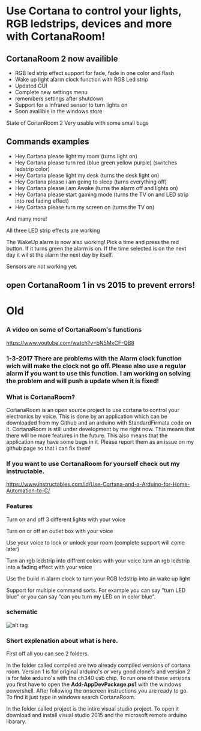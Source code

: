 # Use Cortana to control your lights, RGB ledstrips, devices and more with CortanaRoom!


## CortanaRoom 2 now availible
* RGB led strip effect support for fade, fade in one color and flash
* Wake up light alarm clock function with RGB Led strip
* Updated GUI
* Complete new settings menu
* remembers settings after shutdown
* Support for a Infrared sensor to turn lights on 
* Soon availible in the windows store

State of CortanRoom 2 Very usable with some small bugs

## Commands examples
* Hey Cortana please light my room 		(turns light on)
* Hey Cortana please turn red 			(blue green yellow purple) (switches ledstrip color)
* Hey Cortana please light my desk 		(turns the desk light on)
* Hey Cortana please i am going to sleep		(turns everything off)
* Hey Cortana please i am Awake 			(turns the alarm off and lights on)
* Hey Cortana please start gaming mode 		(turns the TV on and LED strip into red fading effect)
* Hey Cortana please turn my screen on 		(turns the TV on)

And many more!

All three LED strip effects are working

The WakeUp alarm is now also working! Pick a time and press the red button. If it turns green the alarm is on. If the time selected is on the next day it wil st the alarm the next day by itself.

Sensors are not working yet.

## open CortanaRoom 1 in vs 2015 to prevent errors!

# Old

### A video on some of CortanaRoom's functions

https://www.youtube.com/watch?v=bN5MxCF-QB8

### 1-3-2017 There are problems with the Alarm clock function wich will make the clock not go off. Please also use a regular alarm if you want to use this function. I am working on solving the problem and will push a update when it is fixed!

### What is CortanaRoom?

CortanaRoom is an open source project to use cortana  to control your electronics by voice. This is done by an application which can be downloaded from my Github and an arduino with StandardFirmata code on it. CortanaRoom is still under development by me right now. This means that there will be more features in the future. This also means that the application may have some bugs in it. Please report them as an issue on my github page so that i can fix them!

### If you want to use CortanaRoom for yourself check out my instructable.

https://www.instructables.com/id/Use-Cortana-and-a-Arduino-for-Home-Automation-to-C/

### Features

Turn on and off 3 different lights with your voice

Turn on or off an outlet box with your voice

Use your voice to lock or unlock your room (complete support will come later)

Turn an rgb ledstrip into diffrent colors with your voice turn an rgb ledstrip into a fading effect with your voice

Use the build in alarm clock to turn your RGB ledstrip into an wake up light

Support for multiple command sorts. For example you can say "turn LED blue" or you can say "can you turn my LED on in color blue".

### schematic

![alt tag](https://github.com/sieuwe1/CortanaRoom/blob/master/20170223_224139.jpg)


### Short explenation about what is here.

First off all you can see 2 folders. 

In the folder called compiled are two already compiled versions of cortana room. Version 1 is for original arduino's or very good clone's and version 2 is for fake arduino's with the ch340 usb chip. To run one of these versions you first have to open the **Add-AppDevPackage.ps1** with the windows powershell. After following the onscreen instructions you are ready to go. To find it just type in windows search CortanaRoom.

In the folder called project is the intire visual studio project. To open it download and install visual studio 2015 and the microsoft remote arduino libarary. 

